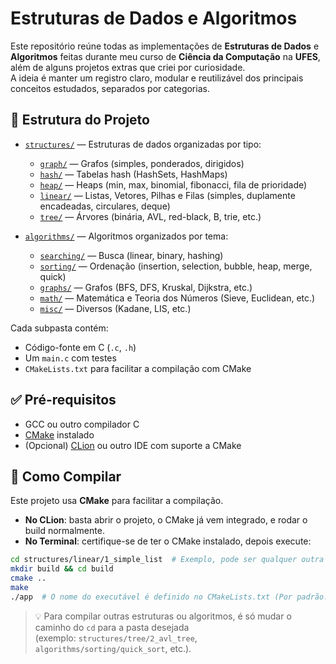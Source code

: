 # Estruturas de Dados e Algoritmos

Este repositório reúne todas as implementações de **Estruturas de Dados** e **Algoritmos** feitas durante meu curso de
**Ciência da Computação** na **UFES**, além de alguns projetos extras que criei por curiosidade.  
A ideia é manter um registro claro, modular e reutilizável dos principais conceitos estudados, separados por categorias.

## 📁 Estrutura do Projeto

- [`structures/`](structures) — Estruturas de dados organizadas por tipo:
  - [`graph/`](structures/graph) — Grafos (simples, ponderados, dirigidos)
  - [`hash/`](structures/hash) — Tabelas hash (HashSets, HashMaps)
  - [`heap/`](structures/heap) — Heaps (min, max, binomial, fibonacci, fila de prioridade)
  - [`linear/`](structures/linear) — Listas, Vetores, Pilhas e Filas (simples, duplamente encadeadas, circulares, deque)
  - [`tree/`](structures/tree) — Árvores (binária, AVL, red-black, B, trie, etc.)

- [`algorithms/`](algorithms) — Algoritmos organizados por tema:
  - [`searching/`](algorithms/searching) — Busca (linear, binary, hashing)
  - [`sorting/`](algorithms/sorting) — Ordenação (insertion, selection, bubble, heap, merge, quick)
  - [`graphs/`](algorithms/graphs) — Grafos (BFS, DFS, Kruskal, Dijkstra, etc.)
  - [`math/`](algorithms/math) — Matemática e Teoria dos Números (Sieve, Euclidean, etc.)
  - [`misc/`](algorithms/misc) — Diversos (Kadane, LIS, etc.)

Cada subpasta contém:
- Código-fonte em C (`.c`, `.h`)
- Um `main.c` com testes
- `CMakeLists.txt` para facilitar a compilação com CMake

## ✅ Pré-requisitos

- GCC ou outro compilador C
- [CMake](https://cmake.org/) instalado
- (Opcional) [CLion](https://www.jetbrains.com/clion/) ou outro IDE com suporte a CMake

## 🚀 Como Compilar

Este projeto usa **CMake** para facilitar a compilação.

- **No CLion**: basta abrir o projeto, o CMake já vem integrado, e rodar o build normalmente.
- **No Terminal**: certifique-se de ter o CMake instalado, depois execute:

```bash
cd structures/linear/1_simple_list  # Exemplo, pode ser qualquer outra pasta com CMakeLists.txt
mkdir build && cd build
cmake ..
make
./app  # O nome do executável é definido no CMakeLists.txt (Por padrão: "app")
```
> 💡 Para compilar outras estruturas ou algoritmos, é só mudar o caminho do `cd` para a pasta desejada  
> (exemplo: `structures/tree/2_avl_tree`, `algorithms/sorting/quick_sort`, etc.).

